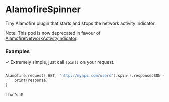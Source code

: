 # AlamofireSpinner

Tiny Alamofire plugin that starts and stops the network activity indicator.

Note: This pod is now deprecated in favour of [AlamofireNetworkActivityIndicator](https://github.com/Alamofire/AlamofireNetworkActivityIndicator).

### Examples

✓ Extremely simple, just call `spin()` on your request.

```swift

Alamofire.request(.GET, "http://myapi.com/users").spin().responseJSON { response in
    print(response)
}

```

That's it!

